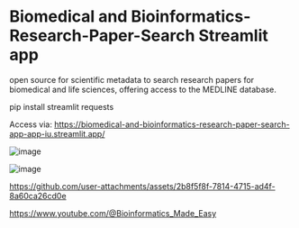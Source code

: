 # Biomedical and Bioinformatics-Research-Paper-Search Streamlit app
open source for scientific metadata to search research papers for biomedical and life sciences, offering access to the MEDLINE database.

pip install streamlit requests

Access via: https://biomedical-and-bioinformatics-research-paper-search-app-app-iu.streamlit.app/


![image](https://github.com/user-attachments/assets/37cc8fd1-3262-4502-88f2-945a000d5c41)




![image](https://github.com/user-attachments/assets/abebaa49-2347-4f9a-8615-f85ee5cdc1a9)







https://github.com/user-attachments/assets/2b8f5f8f-7814-4715-ad4f-8a60ca26cd0e














https://www.youtube.com/@Bioinformatics_Made_Easy
